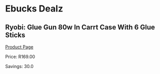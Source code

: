 
# Ebucks Dealz
## Ryobi: Glue Gun 80w In Carrt Case With 6 Glue Sticks
[Product Page](https://www.ebucks.com/web/shop/productSelected.do?prodId=315069772&catId=336131644)

Price: R169.00

Savings: 30.0


	